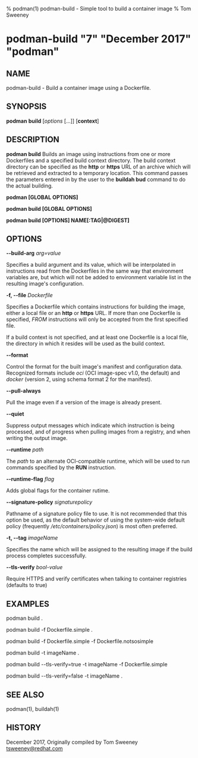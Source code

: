 % podman(1) podman-build - Simple tool to build a container image
% Tom Sweeney
# podman-build "7" "December 2017" "podman"

## NAME
podman-build - Build a container image using a Dockerfile.

## SYNOPSIS
**podman** **build** [*options* [...]] [**context**]

## DESCRIPTION
**podman build** Builds an image using instructions from one or more Dockerfiles and a specified
build context directory.  The build context directory can be specified as the
**http** or **https** URL of an archive which will be retrieved and extracted
to a temporary location.  This command passes the parameters entered in by the user to the
**buildah bud** command to do the actual building.

**podman [GLOBAL OPTIONS]**

**podman build [GLOBAL OPTIONS]**

**podman build [OPTIONS] NAME[:TAG|@DIGEST]**

## OPTIONS

**--build-arg** *arg=value*

Specifies a build argument and its value, which will be interpolated in
instructions read from the Dockerfiles in the same way that environment
variables are, but which will not be added to environment variable list in the
resulting image's configuration.

**-f, --file** *Dockerfile*

Specifies a Dockerfile which contains instructions for building the image,
either a local file or an **http** or **https** URL.  If more than one
Dockerfile is specified, *FROM* instructions will only be accepted from the
first specified file.

If a build context is not specified, and at least one Dockerfile is a
local file, the directory in which it resides will be used as the build
context.

**--format**

Control the format for the built image's manifest and configuration data.
Recognized formats include *oci* (OCI image-spec v1.0, the default) and
*docker* (version 2, using schema format 2 for the manifest).

**--pull-always**

Pull the image even if a version of the image is already present.

**--quiet**

Suppress output messages which indicate which instruction is being processed,
and of progress when pulling images from a registry, and when writing the
output image.

**--runtime** *path*

The *path* to an alternate OCI-compatible runtime, which will be used to run
commands specified by the **RUN** instruction.

**--runtime-flag** *flag*

Adds global flags for the container rutime.

**--signature-policy** *signaturepolicy*

Pathname of a signature policy file to use.  It is not recommended that this
option be used, as the default behavior of using the system-wide default policy
(frequently */etc/containers/policy.json*) is most often preferred.

**-t, --tag** *imageName*

Specifies the name which will be assigned to the resulting image if the build
process completes successfully.

**--tls-verify** *bool-value*

Require HTTPS and verify certificates when talking to container registries (defaults to true)

## EXAMPLES

podman build .

podman build -f Dockerfile.simple .

podman build -f Dockerfile.simple -f Dockerfile.notsosimple

podman build -t imageName .

podman build --tls-verify=true -t imageName -f Dockerfile.simple

podman build --tls-verify=false -t imageName .

## SEE ALSO
podman(1), buildah(1)

## HISTORY
December 2017, Originally compiled by Tom Sweeney <tsweeney@redhat.com>
